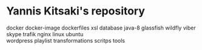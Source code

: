 # Yannis Kitsaki's repository

docker
docker-image 
dockerfiles
xsl 
database 
java-8 
glassfish 
wildfly 
viber 
skype 
trafik
nginx 
linux 
ubuntu   
wordpress 
playlist transformations
scritps
tools
